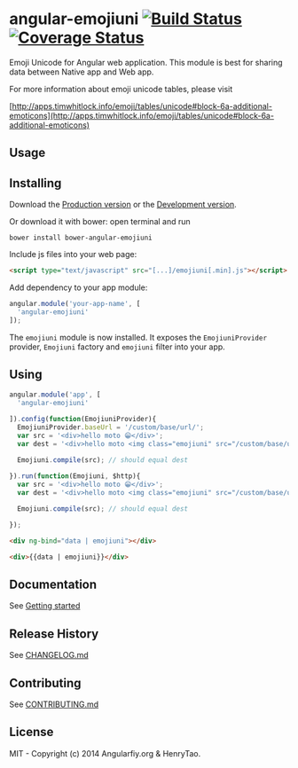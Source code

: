angular-emojiuni [![Build Status](https://travis-ci.org/angularifyjs/angular-emojiuni.svg?branch=master)](https://travis-ci.org/angularifyjs/angular-emojiuni) [![Coverage Status](https://img.shields.io/coveralls/angularifyjs/angular-emojiuni.svg)](https://coveralls.io/r/angularifyjs/angular-emojiuni?branch=master)
===============

Emoji Unicode for Angular web application. This module is best for sharing data between Native app and Web app. 

For more information about emoji unicode tables, please visit

[http://apps.timwhitlock.info/emoji/tables/unicode#block-6a-additional-emoticons](http://apps.timwhitlock.info/emoji/tables/unicode#block-6a-additional-emoticons)


Usage
---------

## Installing

Download the [Production version](https://raw.githubusercontent.com/angularifyjs/bower-angular-emojiuni/master/emojiuni.min.js) or the [Development version](https://raw.githubusercontent.com/angularifyjs/bower-angular-emojiuni/master/emojiuni.js).

Or download it with bower: open terminal and run

```
bower install bower-angular-emojiuni
```

Include js files into your web page:

```html
<script type="text/javascript" src="[...]/emojiuni[.min].js"></script>
```

Add dependency to your app module:

```javascript
angular.module('your-app-name', [
  'angular-emojiuni'
]);
```

The `emojiuni` module is now installed. It exposes the `EmojiuniProvider` provider, `Emojiuni` factory and `emojiuni` filter into your app.


## Using

```javascript
angular.module('app', [
  'angular-emojiuni'

]).config(function(EmojiuniProvider){
  EmojiuniProvider.baseUrl = '/custom/base/url/';
  var src = '<div>hello moto 😁</div>';
  var dest = '<div>hello moto <img class="emojiuni" src="/custom/base/url/1f601.png" /></div>';

  Emojiuni.compile(src); // should equal dest
  
}).run(function(Emojiuni, $http){
  var src = '<div>hello moto 😁</div>';
  var dest = '<div>hello moto <img class="emojiuni" src="/custom/base/url/1f601.png" /></div>';

  Emojiuni.compile(src); // should equal dest

});
```

```html
<div ng-bind="data | emojiuni"></div>

<div>{{data | emojiuni}}</div>
```


Documentation
-------------
See [Getting started](https://github.com/angularifyjs/angular-emojiuni/wiki/Getting-started)


Release History
-------------
See [CHANGELOG.md](https://github.com/angularifyjs/angular-emojiuni/blob/master/CHANGELOG.md)


Contributing
-------------
See [CONTRIBUTING.md](https://github.com/angularifyjs/angular-emojiuni/blob/master/CONTRIBUTING.md)


License
-------------
MIT - Copyright (c) 2014 Angularfiy.org & HenryTao.



